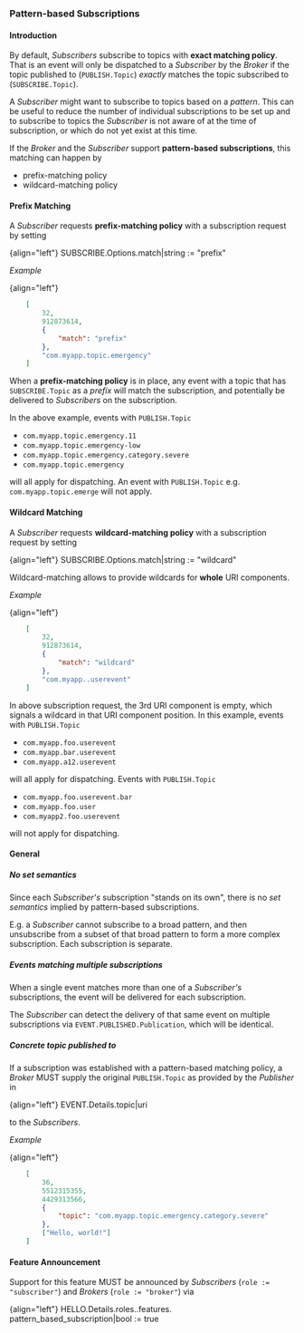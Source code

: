### Pattern-based Subscriptions

#### Introduction

By default, *Subscribers* subscribe to topics with **exact matching policy**. That is an event will only be dispatched to a *Subscriber* by the *Broker* if the topic published to (`PUBLISH.Topic`) *exactly* matches the topic subscribed to (`SUBSCRIBE.Topic`).

A *Subscriber* might want to subscribe to topics based on a *pattern*. This can be useful to reduce the number of individual subscriptions to be set up and to subscribe to topics the *Subscriber* is not aware of at the time of subscription, or which do not yet exist at this time.

If the *Broker* and the *Subscriber* support **pattern-based subscriptions**, this matching can happen by

* prefix-matching policy
* wildcard-matching policy


#### Prefix Matching

A *Subscriber* requests **prefix-matching policy** with a subscription request by setting

{align="left"}
        SUBSCRIBE.Options.match|string := "prefix"

*Example*

{align="left"}
```json
    [
        32,
        912873614,
        {
            "match": "prefix"
        },
        "com.myapp.topic.emergency"
    ]
```

When a **prefix-matching policy** is in place, any event with a topic that has `SUBSCRIBE.Topic` as a *prefix* will match the subscription, and potentially be delivered to *Subscribers* on the subscription.

In the above example, events with `PUBLISH.Topic`

* `com.myapp.topic.emergency.11`
* `com.myapp.topic.emergency-low`
* `com.myapp.topic.emergency.category.severe`
* `com.myapp.topic.emergency`

will all apply for dispatching. An event with `PUBLISH.Topic` e.g. `com.myapp.topic.emerge` will not apply.


#### Wildcard Matching

A *Subscriber* requests **wildcard-matching policy** with a subscription request by setting

{align="left"}
        SUBSCRIBE.Options.match|string := "wildcard"

Wildcard-matching allows to provide wildcards for **whole** URI components.

*Example*

{align="left"}
```json
    [
        32,
        912873614,
        {
            "match": "wildcard"
        },
        "com.myapp..userevent"
    ]
```

In above subscription request, the 3rd URI component is empty, which signals a wildcard in that URI component position. In this example, events with `PUBLISH.Topic`

* `com.myapp.foo.userevent`
* `com.myapp.bar.userevent`
* `com.myapp.a12.userevent`

will all apply for dispatching. Events with `PUBLISH.Topic`

* `com.myapp.foo.userevent.bar`
* `com.myapp.foo.user`
* `com.myapp2.foo.userevent`

will not apply for dispatching.

#### General

##### No set semantics

Since each *Subscriber's* subscription "stands on its own", there is no *set semantics* implied by pattern-based subscriptions.

E.g. a *Subscriber* cannot subscribe to a broad pattern, and then unsubscribe from a subset of that broad pattern to form a more complex subscription. Each subscription is separate.

##### Events matching multiple subscriptions

When a single event matches more than one of a *Subscriber's* subscriptions, the event will be delivered for each subscription.

The *Subscriber* can detect the delivery of that same event on multiple subscriptions via `EVENT.PUBLISHED.Publication`, which will be identical.

##### Concrete topic published to

If a subscription was established with a pattern-based matching policy, a *Broker* MUST supply the original `PUBLISH.Topic` as provided by the *Publisher* in

{align="left"}
        EVENT.Details.topic|uri

to the *Subscribers*.

*Example*

{align="left"}
```json
    [
        36,
        5512315355,
        4429313566,
        {
            "topic": "com.myapp.topic.emergency.category.severe"
        },
        ["Hello, world!"]
    ]
```

#### Feature Announcement

Support for this feature MUST be announced by *Subscribers* (`role := "subscriber"`) and *Brokers* (`role := "broker"`) via

{align="left"}
        HELLO.Details.roles.<role>.features.
            pattern_based_subscription|bool := true
